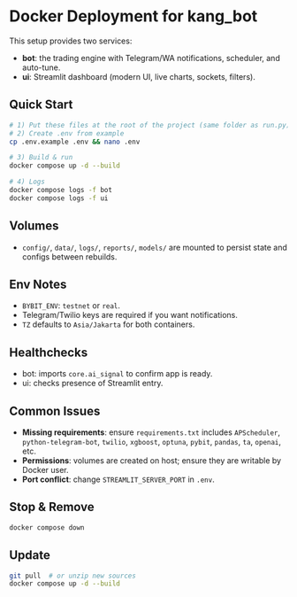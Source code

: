# Docker Deployment for kang_bot

This setup provides two services:
- **bot**: the trading engine with Telegram/WA notifications, scheduler, and auto-tune.
- **ui**: Streamlit dashboard (modern UI, live charts, sockets, filters).

## Quick Start
```bash
# 1) Put these files at the root of the project (same folder as run.py)
# 2) Create .env from example
cp .env.example .env && nano .env

# 3) Build & run
docker compose up -d --build

# 4) Logs
docker compose logs -f bot
docker compose logs -f ui
```

## Volumes
- `config/`, `data/`, `logs/`, `reports/`, `models/` are mounted to persist state and configs between rebuilds.

## Env Notes
- `BYBIT_ENV`: `testnet` or `real`.
- Telegram/Twilio keys are required if you want notifications.
- `TZ` defaults to `Asia/Jakarta` for both containers.

## Healthchecks
- bot: imports `core.ai_signal` to confirm app is ready.
- ui: checks presence of Streamlit entry.

## Common Issues
- **Missing requirements**: ensure `requirements.txt` includes `APScheduler`, `python-telegram-bot`, `twilio`, `xgboost`, `optuna`, `pybit`, `pandas`, `ta`, `openai`, etc.
- **Permissions**: volumes are created on host; ensure they are writable by Docker user.
- **Port conflict**: change `STREAMLIT_SERVER_PORT` in `.env`.

## Stop & Remove
```bash
docker compose down
```

## Update
```bash
git pull  # or unzip new sources
docker compose up -d --build
```
